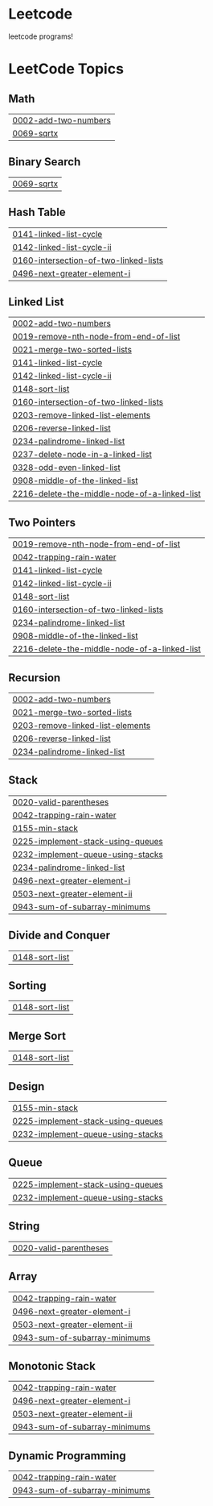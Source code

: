 # Leetcode
leetcode programs!

<!---LeetCode Topics Start-->
# LeetCode Topics
## Math
|  |
| ------- |
| [0002-add-two-numbers](https://github.com/SaiKiranNaik03/Leetcode/tree/master/0002-add-two-numbers) |
| [0069-sqrtx](https://github.com/SaiKiranNaik03/Leetcode/tree/master/0069-sqrtx) |
## Binary Search
|  |
| ------- |
| [0069-sqrtx](https://github.com/SaiKiranNaik03/Leetcode/tree/master/0069-sqrtx) |
## Hash Table
|  |
| ------- |
| [0141-linked-list-cycle](https://github.com/SaiKiranNaik03/Leetcode/tree/master/0141-linked-list-cycle) |
| [0142-linked-list-cycle-ii](https://github.com/SaiKiranNaik03/Leetcode/tree/master/0142-linked-list-cycle-ii) |
| [0160-intersection-of-two-linked-lists](https://github.com/SaiKiranNaik03/Leetcode/tree/master/0160-intersection-of-two-linked-lists) |
| [0496-next-greater-element-i](https://github.com/SaiKiranNaik03/Leetcode/tree/master/0496-next-greater-element-i) |
## Linked List
|  |
| ------- |
| [0002-add-two-numbers](https://github.com/SaiKiranNaik03/Leetcode/tree/master/0002-add-two-numbers) |
| [0019-remove-nth-node-from-end-of-list](https://github.com/SaiKiranNaik03/Leetcode/tree/master/0019-remove-nth-node-from-end-of-list) |
| [0021-merge-two-sorted-lists](https://github.com/SaiKiranNaik03/Leetcode/tree/master/0021-merge-two-sorted-lists) |
| [0141-linked-list-cycle](https://github.com/SaiKiranNaik03/Leetcode/tree/master/0141-linked-list-cycle) |
| [0142-linked-list-cycle-ii](https://github.com/SaiKiranNaik03/Leetcode/tree/master/0142-linked-list-cycle-ii) |
| [0148-sort-list](https://github.com/SaiKiranNaik03/Leetcode/tree/master/0148-sort-list) |
| [0160-intersection-of-two-linked-lists](https://github.com/SaiKiranNaik03/Leetcode/tree/master/0160-intersection-of-two-linked-lists) |
| [0203-remove-linked-list-elements](https://github.com/SaiKiranNaik03/Leetcode/tree/master/0203-remove-linked-list-elements) |
| [0206-reverse-linked-list](https://github.com/SaiKiranNaik03/Leetcode/tree/master/0206-reverse-linked-list) |
| [0234-palindrome-linked-list](https://github.com/SaiKiranNaik03/Leetcode/tree/master/0234-palindrome-linked-list) |
| [0237-delete-node-in-a-linked-list](https://github.com/SaiKiranNaik03/Leetcode/tree/master/0237-delete-node-in-a-linked-list) |
| [0328-odd-even-linked-list](https://github.com/SaiKiranNaik03/Leetcode/tree/master/0328-odd-even-linked-list) |
| [0908-middle-of-the-linked-list](https://github.com/SaiKiranNaik03/Leetcode/tree/master/0908-middle-of-the-linked-list) |
| [2216-delete-the-middle-node-of-a-linked-list](https://github.com/SaiKiranNaik03/Leetcode/tree/master/2216-delete-the-middle-node-of-a-linked-list) |
## Two Pointers
|  |
| ------- |
| [0019-remove-nth-node-from-end-of-list](https://github.com/SaiKiranNaik03/Leetcode/tree/master/0019-remove-nth-node-from-end-of-list) |
| [0042-trapping-rain-water](https://github.com/SaiKiranNaik03/Leetcode/tree/master/0042-trapping-rain-water) |
| [0141-linked-list-cycle](https://github.com/SaiKiranNaik03/Leetcode/tree/master/0141-linked-list-cycle) |
| [0142-linked-list-cycle-ii](https://github.com/SaiKiranNaik03/Leetcode/tree/master/0142-linked-list-cycle-ii) |
| [0148-sort-list](https://github.com/SaiKiranNaik03/Leetcode/tree/master/0148-sort-list) |
| [0160-intersection-of-two-linked-lists](https://github.com/SaiKiranNaik03/Leetcode/tree/master/0160-intersection-of-two-linked-lists) |
| [0234-palindrome-linked-list](https://github.com/SaiKiranNaik03/Leetcode/tree/master/0234-palindrome-linked-list) |
| [0908-middle-of-the-linked-list](https://github.com/SaiKiranNaik03/Leetcode/tree/master/0908-middle-of-the-linked-list) |
| [2216-delete-the-middle-node-of-a-linked-list](https://github.com/SaiKiranNaik03/Leetcode/tree/master/2216-delete-the-middle-node-of-a-linked-list) |
## Recursion
|  |
| ------- |
| [0002-add-two-numbers](https://github.com/SaiKiranNaik03/Leetcode/tree/master/0002-add-two-numbers) |
| [0021-merge-two-sorted-lists](https://github.com/SaiKiranNaik03/Leetcode/tree/master/0021-merge-two-sorted-lists) |
| [0203-remove-linked-list-elements](https://github.com/SaiKiranNaik03/Leetcode/tree/master/0203-remove-linked-list-elements) |
| [0206-reverse-linked-list](https://github.com/SaiKiranNaik03/Leetcode/tree/master/0206-reverse-linked-list) |
| [0234-palindrome-linked-list](https://github.com/SaiKiranNaik03/Leetcode/tree/master/0234-palindrome-linked-list) |
## Stack
|  |
| ------- |
| [0020-valid-parentheses](https://github.com/SaiKiranNaik03/Leetcode/tree/master/0020-valid-parentheses) |
| [0042-trapping-rain-water](https://github.com/SaiKiranNaik03/Leetcode/tree/master/0042-trapping-rain-water) |
| [0155-min-stack](https://github.com/SaiKiranNaik03/Leetcode/tree/master/0155-min-stack) |
| [0225-implement-stack-using-queues](https://github.com/SaiKiranNaik03/Leetcode/tree/master/0225-implement-stack-using-queues) |
| [0232-implement-queue-using-stacks](https://github.com/SaiKiranNaik03/Leetcode/tree/master/0232-implement-queue-using-stacks) |
| [0234-palindrome-linked-list](https://github.com/SaiKiranNaik03/Leetcode/tree/master/0234-palindrome-linked-list) |
| [0496-next-greater-element-i](https://github.com/SaiKiranNaik03/Leetcode/tree/master/0496-next-greater-element-i) |
| [0503-next-greater-element-ii](https://github.com/SaiKiranNaik03/Leetcode/tree/master/0503-next-greater-element-ii) |
| [0943-sum-of-subarray-minimums](https://github.com/SaiKiranNaik03/Leetcode/tree/master/0943-sum-of-subarray-minimums) |
## Divide and Conquer
|  |
| ------- |
| [0148-sort-list](https://github.com/SaiKiranNaik03/Leetcode/tree/master/0148-sort-list) |
## Sorting
|  |
| ------- |
| [0148-sort-list](https://github.com/SaiKiranNaik03/Leetcode/tree/master/0148-sort-list) |
## Merge Sort
|  |
| ------- |
| [0148-sort-list](https://github.com/SaiKiranNaik03/Leetcode/tree/master/0148-sort-list) |
## Design
|  |
| ------- |
| [0155-min-stack](https://github.com/SaiKiranNaik03/Leetcode/tree/master/0155-min-stack) |
| [0225-implement-stack-using-queues](https://github.com/SaiKiranNaik03/Leetcode/tree/master/0225-implement-stack-using-queues) |
| [0232-implement-queue-using-stacks](https://github.com/SaiKiranNaik03/Leetcode/tree/master/0232-implement-queue-using-stacks) |
## Queue
|  |
| ------- |
| [0225-implement-stack-using-queues](https://github.com/SaiKiranNaik03/Leetcode/tree/master/0225-implement-stack-using-queues) |
| [0232-implement-queue-using-stacks](https://github.com/SaiKiranNaik03/Leetcode/tree/master/0232-implement-queue-using-stacks) |
## String
|  |
| ------- |
| [0020-valid-parentheses](https://github.com/SaiKiranNaik03/Leetcode/tree/master/0020-valid-parentheses) |
## Array
|  |
| ------- |
| [0042-trapping-rain-water](https://github.com/SaiKiranNaik03/Leetcode/tree/master/0042-trapping-rain-water) |
| [0496-next-greater-element-i](https://github.com/SaiKiranNaik03/Leetcode/tree/master/0496-next-greater-element-i) |
| [0503-next-greater-element-ii](https://github.com/SaiKiranNaik03/Leetcode/tree/master/0503-next-greater-element-ii) |
| [0943-sum-of-subarray-minimums](https://github.com/SaiKiranNaik03/Leetcode/tree/master/0943-sum-of-subarray-minimums) |
## Monotonic Stack
|  |
| ------- |
| [0042-trapping-rain-water](https://github.com/SaiKiranNaik03/Leetcode/tree/master/0042-trapping-rain-water) |
| [0496-next-greater-element-i](https://github.com/SaiKiranNaik03/Leetcode/tree/master/0496-next-greater-element-i) |
| [0503-next-greater-element-ii](https://github.com/SaiKiranNaik03/Leetcode/tree/master/0503-next-greater-element-ii) |
| [0943-sum-of-subarray-minimums](https://github.com/SaiKiranNaik03/Leetcode/tree/master/0943-sum-of-subarray-minimums) |
## Dynamic Programming
|  |
| ------- |
| [0042-trapping-rain-water](https://github.com/SaiKiranNaik03/Leetcode/tree/master/0042-trapping-rain-water) |
| [0943-sum-of-subarray-minimums](https://github.com/SaiKiranNaik03/Leetcode/tree/master/0943-sum-of-subarray-minimums) |
<!---LeetCode Topics End-->